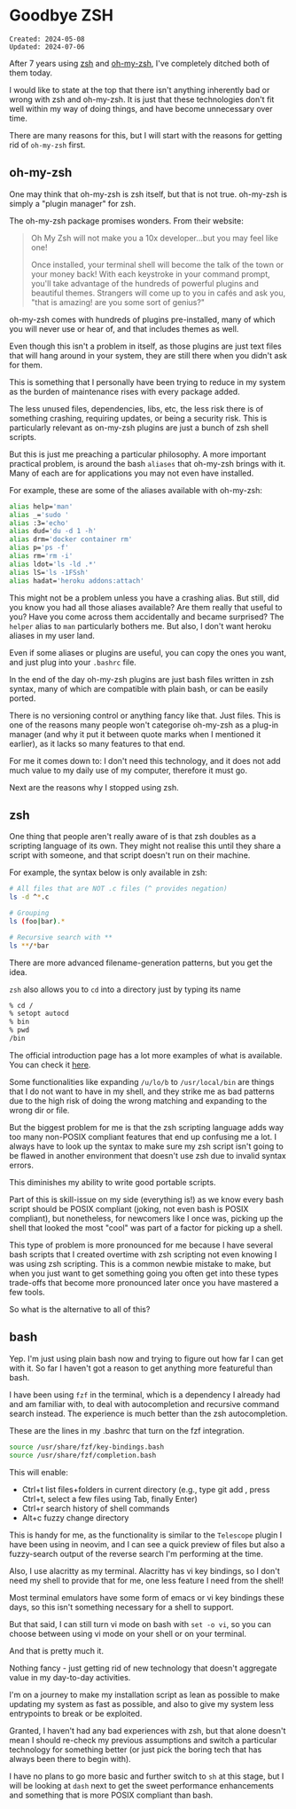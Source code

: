 # Goodbye ZSH

```
Created: 2024-05-08
Updated: 2024-07-06
```

After 7 years using
[zsh](http://web.archive.org/web/20240503162424/https://www.zsh.org/) and
[oh-my-zsh](http://web.archive.org/web/20240501165521/https://ohmyz.sh/), I've
completely ditched both of them today.

I would like to state at the top that there isn't anything inherently bad or
wrong with zsh and oh-my-zsh. It is just that these technologies don't fit well
within my way of doing things, and have become unnecessary over time.

There are many reasons for this, but I will start with the reasons for getting
rid of `oh-my-zsh` first.

## oh-my-zsh

One may think that oh-my-zsh is zsh itself, but that is not true.
oh-my-zsh is simply a "plugin manager" for zsh.

The oh-my-zsh package promises wonders. From their website:

> Oh My Zsh will not make you a 10x developer...but you may feel like one!
>
> Once installed, your terminal shell will become the talk of the town or your
> money back! With each keystroke in your command prompt, you'll take advantage
> of the hundreds of powerful plugins and beautiful themes. Strangers will come
> up to you in cafés and ask you, "that is amazing! are you some sort of
> genius?"

oh-my-zsh comes with hundreds of plugins pre-installed, many of which you will
never use or hear of, and that includes themes as well.

Even though this isn't a problem in itself, as those plugins are just text
files that will hang around in your system, they are still there when you
didn't ask for them.

This is something that I personally have been trying to reduce in my system as
the burden of maintenance rises with every package added.

The less unused files, dependencies, libs, etc, the less risk there is of
something crashing, requiring updates, or being a security risk. This is
particularly relevant as on-my-zsh plugins are just a bunch of zsh shell
scripts.

But this is just me preaching a particular philosophy. A more important
practical problem, is around the bash `aliases` that oh-my-zsh brings with it.
Many of each are for applications you may not even have installed.

For example, these are some of the aliases available with oh-my-zsh:

```sh
alias help='man'
alias _='sudo '
alias :3='echo'
alias dud='du -d 1 -h'
alias drm='docker container rm'
alias p='ps -f'
alias rm='rm -i'
alias ldot='ls -ld .*'
alias lS='ls -1FSsh'
alias hadat='heroku addons:attach'
```

This might not be a problem unless you have a crashing alias. But still, did
you know you had all those aliases available? Are them really that useful to
you? Have you come across them accidentally and became surprised? The `helper`
alias to `man` particularly bothers me. But also, I don't want heroku aliases
in my user land.

Even if some aliases or plugins are useful, you can copy the ones you want, and
just plug into your `.bashrc` file.

In the end of the day oh-my-zsh plugins are just bash files written in zsh
syntax, many of which are compatible with plain bash, or can be easily ported.

There is no versioning control or anything fancy like that. Just files. This is
one of the reasons many people won't categorise oh-my-zsh as a plug-in manager
(and why it put it between quote marks when I mentioned it earlier), as it
lacks so many features to that end.

For me it comes down to: I don't need this technology, and it does not add much
value to my daily use of my computer, therefore it must go.

Next are the reasons why I stopped using zsh.

## zsh

One thing that people aren't really aware of is that zsh doubles as a scripting
language of its own. They might not realise this until they share a script with
someone, and that script doesn't run on their machine.

For example, the syntax below is only available in zsh:

```sh
# All files that are NOT .c files (^ provides negation)
ls -d ^*.c

# Grouping
ls (foo|bar).*

# Recursive search with **
ls **/*bar
```

There are more advanced filename-generation patterns, but you get the idea.

`zsh` also allows you to `cd` into a directory just by typing its name

```sh
% cd /
% setopt autocd
% bin
% pwd
/bin
```

The official introduction page has a lot more examples of what is available.
You can check it [here](http://web.archive.org/web/20240503012616/https://zsh.sourceforge.io/Intro/intro_toc.html).

Some functionalities like expanding `/u/lo/b` to `/usr/local/bin` are things
that I do not want to have in my shell, and they strike me as bad patterns due
to the high risk of doing the wrong matching and expanding to the wrong dir
or file.

But the biggest problem for me is that the zsh scripting language adds way too
many non-POSIX compliant features that end up confusing me a lot. I always have
to look up the syntax to make sure my zsh script isn't going to be flawed in
another environment that doesn't use zsh due to invalid syntax errors.

This diminishes my ability to write good portable scripts.

Part of this is skill-issue on my side (everything is!) as we know every
bash script should be POSIX compliant (joking, not even bash is POSIX
compliant), but nonetheless, for newcomers like I once was, picking up the
shell that looked the most "cool" was part of a factor for picking up a shell.

This type of problem is more pronounced for me because I have several bash
scripts that I created overtime with zsh scripting not even knowing I was using
zsh scripting. This is a common newbie mistake to make, but when you just want
to get something going you often get into these types trade-offs that become
more pronounced later once you have mastered a few tools.

So what is the alternative to all of this?

## bash

Yep. I'm just using plain bash now and trying to figure out how far I can get
with it. So far I haven't got a reason to get anything more featureful than
bash.

I have been using `fzf` in the terminal, which is a dependency I already had
and am familiar with, to deal with autocompletion and recursive command search
instead. The experience is much better than the zsh autocompletion.

These are the lines in my .bashrc that turn on the fzf integration.

```sh
source /usr/share/fzf/key-bindings.bash
source /usr/share/fzf/completion.bash
```

This will enable:

- Ctrl+t list files+folders in current directory (e.g., type git add , press
  Ctrl+t, select a few files using Tab, finally Enter)
- Ctrl+r search history of shell commands
- Alt+c fuzzy change directory

This is handy for me, as the functionality is similar to the `Telescope` plugin
I have been using in neovim, and I can see a quick preview of files but also
a fuzzy-search output of the reverse search I'm performing at the time.

Also, I use alacritty as my terminal.
Alacritty has vi key bindings, so I don't need my shell to provide that for me,
one less feature I need from the shell!

Most terminal emulators have some form of emacs or vi key bindings these days,
so this isn't something necessary for a shell to support.

But that said, I can still turn vi mode on bash with `set -o vi`, so you can
choose between using vi mode on your shell or on your terminal.

And that is pretty much it.

Nothing fancy - just getting rid of new technology that doesn't aggregate value
in my day-to-day activities.

I'm on a journey to make my installation script as lean as possible to make
updating my system as fast as possible, and also to give my system less
entrypoints to break or be exploited.

Granted, I haven't had any bad experiences with zsh, but that alone doesn't
mean I should re-check my previous assumptions and switch a particular
technology for something better (or just pick the boring tech that has always
been there to begin with).

I have no plans to go more basic and further switch to `sh` at this stage, but
I will be looking at `dash` next to get the sweet performance enhancements and
something that is more POSIX compliant than bash.
